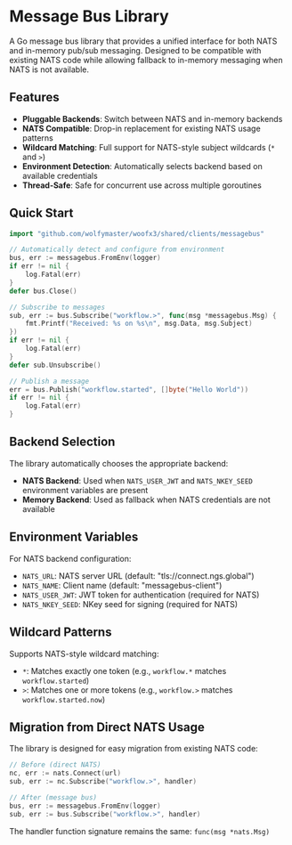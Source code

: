 # Message Bus Library

A Go message bus library that provides a unified interface for both NATS and in-memory pub/sub messaging. Designed to be compatible with existing NATS code while allowing fallback to in-memory messaging when NATS is not available.

## Features

- **Pluggable Backends**: Switch between NATS and in-memory backends
- **NATS Compatible**: Drop-in replacement for existing NATS usage patterns
- **Wildcard Matching**: Full support for NATS-style subject wildcards (`*` and `>`)
- **Environment Detection**: Automatically selects backend based on available credentials
- **Thread-Safe**: Safe for concurrent use across multiple goroutines

## Quick Start

```go
import "github.com/wolfymaster/woofx3/shared/clients/messagebus"

// Automatically detect and configure from environment
bus, err := messagebus.FromEnv(logger)
if err != nil {
    log.Fatal(err)
}
defer bus.Close()

// Subscribe to messages
sub, err := bus.Subscribe("workflow.>", func(msg *messagebus.Msg) {
    fmt.Printf("Received: %s on %s\n", msg.Data, msg.Subject)
})
if err != nil {
    log.Fatal(err)
}
defer sub.Unsubscribe()

// Publish a message
err = bus.Publish("workflow.started", []byte("Hello World"))
if err != nil {
    log.Fatal(err)
}
```

## Backend Selection

The library automatically chooses the appropriate backend:

- **NATS Backend**: Used when `NATS_USER_JWT` and `NATS_NKEY_SEED` environment variables are present
- **Memory Backend**: Used as fallback when NATS credentials are not available

## Environment Variables

For NATS backend configuration:

- `NATS_URL`: NATS server URL (default: "tls://connect.ngs.global")
- `NATS_NAME`: Client name (default: "messagebus-client")
- `NATS_USER_JWT`: JWT token for authentication (required for NATS)
- `NATS_NKEY_SEED`: NKey seed for signing (required for NATS)

## Wildcard Patterns

Supports NATS-style wildcard matching:

- `*`: Matches exactly one token (e.g., `workflow.*` matches `workflow.started`)
- `>`: Matches one or more tokens (e.g., `workflow.>` matches `workflow.started.now`)

## Migration from Direct NATS Usage

The library is designed for easy migration from existing NATS code:

```go
// Before (direct NATS)
nc, err := nats.Connect(url)
sub, err := nc.Subscribe("workflow.>", handler)

// After (message bus)
bus, err := messagebus.FromEnv(logger)
sub, err := bus.Subscribe("workflow.>", handler)
```

The handler function signature remains the same: `func(msg *nats.Msg)`